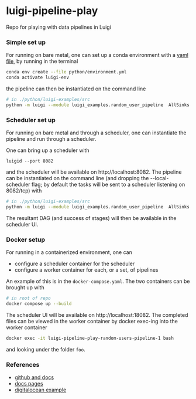 # luigi-pipeline-play
Repo for playing with data pipelines in Luigi

### Simple set up

For running on bare metal, one can set up a conda environment with a [yaml file](./python/environment.yml), by running in the terminal
```bash
conda env create --file python/environment.yml
conda activate luigi-env
```

the pipeline can then be instantiated on the command line
```bash
# in ./python/luigi-examples/src
python -m luigi --module luigi_examples.random_user_pipeline  AllSinks --local-scheduler --workdir file-outputs
```

### Scheduler set up

For running on bare metal and through a scheduler, one can instantiate the pipeline and run through a scheduler.

One can bring up a scheduler with
```
luigid --port 8082
```
and the scheduler will be available on http://localhost:8082. The pipeline can be instantiated on the command line (and dropping the --local-scheduler flag; by default the tasks will be sent to a scheduler listening on 8082/tcp) with
```bash
# in ./python/luigi-examples/src
python -m luigi --module luigi_examples.random_user_pipeline  AllSinks --workdir file-outputs
```
The resultant DAG (and success of stages) will then be available in the scheduler UI.

### Docker setup

For running in a containerized environment, one can
- configure a scheduler container for the scheduler
- configure a worker container for each, or a set, of pipelines

An example of this is in the `docker-compose.yaml`. The two containers can be brought up with
```bash
# in root of repo
docker compose up --build
```
The scheduler UI will be available on http://localhost:18082. The completed files can be viewed in the worker container by docker exec-ing into the worker container
```bash
docker exec -it luigi-pipeline-play-random-users-pipeline-1 bash
```
and looking under the folder `foo`.

### References

- [github and docs](https://github.com/spotify/luigi)
- [docs pages](https://luigi.readthedocs.io/en/stable/running_luigi.html)
- [digitalocean example](https://www.digitalocean.com/community/tutorials/how-to-build-a-data-processing-pipeline-using-luigi-in-python-on-ubuntu-20-04)